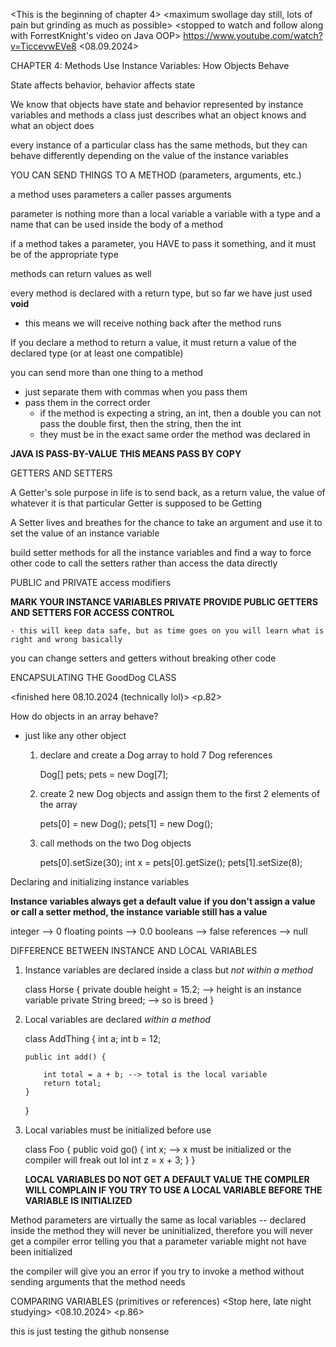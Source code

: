 <This is the beginning of chapter 4>
<maximum swollage day still, lots of pain but grinding as much as possible>
<stopped to watch and follow along with ForrestKnight's video on Java OOP>
<https://www.youtube.com/watch?v=TiccevwEVe8>
<08.09.2024>

CHAPTER 4: Methods Use Instance Variables: How Objects Behave

State affects behavior, behavior affects state

We know that objects have state and behavior represented by instance variables and methods
a class just describes what an object knows and what an object does

every instance of a particular class has the same methods, but they can behave differently depending on the value of the instance variables

YOU CAN SEND THINGS TO A METHOD (parameters, arguments, etc.)

a method uses parameters
a caller passes arguments

parameter is nothing more than a local variable
a variable with a type and a name that can be used inside the body of a method

if a method takes a parameter, you HAVE to pass it something, and it must be of the appropriate type

methods can return values as well

every method is declared with a return type, but so far we have just used **void**

- this means we will receive nothing back after the method runs

If you declare a method to return a value, it must return a value of the declared type (or at least one compatible)

you can send more than one thing to a method

- just separate them with commas when you pass them
- pass them in the correct order
  - if the method is expecting a string, an int, then a double you can not pass the double first, then the string, then the int
  - they must be in the exact same order the method was declared in

**JAVA IS PASS-BY-VALUE**
**THIS MEANS PASS BY COPY**

GETTERS AND SETTERS

A Getter's sole purpose in life is to send back, as a return value, the value of whatever it is that particular Getter is supposed to be Getting

A Setter lives and breathes for the chance to take an argument and use it to set the value of an instance variable

build setter methods for all the instance variables and find a way to force other code to call the setters rather than access the data directly

PUBLIC and PRIVATE access modifiers

**MARK YOUR INSTANCE VARIABLES PRIVATE**
**PROVIDE PUBLIC GETTERS AND SETTERS FOR ACCESS CONTROL**

    - this will keep data safe, but as time goes on you will learn what is right and wrong basically

you can change setters and getters without breaking other code

ENCAPSULATING THE GoodDog CLASS

<finished here 08.10.2024 (technically lol)>
<p.82>

How do objects in an array behave?

- just like any other object

  1. declare and create a Dog array to hold 7 Dog references

     Dog[] pets;
     pets = new Dog[7];

  2. create 2 new Dog objects and assign them to the first 2 elements of the array

     pets[0] = new Dog();
     pets[1] = new Dog();

  3. call methods on the two Dog objects

     pets[0].setSize(30);
     int x = pets[0].getSize();
     pets[1].setSize(8);

Declaring and initializing instance variables

**Instance variables always get a default value**
**if you don't assign a value or call a setter method, the instance variable still has a value**

integer --> 0
floating points --> 0.0
booleans --> false
references --> null

DIFFERENCE BETWEEN INSTANCE AND LOCAL VARIABLES

1.  Instance variables are declared inside a class but _not within a method_

    class Horse {
    private double height = 15.2; --> height is an instance variable
    private String breed; --> so is breed
    }

2.  Local variables are declared _within a method_

    class AddThing {
    int a;
    int b = 12;

        public int add() {

            int total = a + b; --> total is the local variable
            return total;
        }

    }

3.  Local variables must be initialized before use

    class Foo {
    public void go() {
    int x; --> x must be initialized or the compiler will freak out lol
    int z = x + 3;
    }
    }

    **LOCAL VARIABLES DO NOT GET A DEFAULT VALUE**
    **THE COMPILER WILL COMPLAIN IF YOU TRY TO USE A LOCAL VARIABLE BEFORE THE VARIABLE IS INITIALIZED**

Method parameters are virtually the same as local variables -- declared inside the method
they will never be uninitialized, therefore you will never get a compiler error telling you that a parameter variable might not have been initialized

the compiler will give you an error if you try to invoke a method without sending arguments that the method needs

COMPARING VARIABLES (primitives or references)
<Stop here, late night studying>
<08.10.2024>
<p.86>

this is just testing the github nonsense